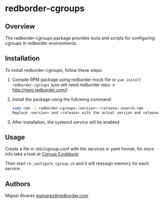 # redborder-cgroups

## Overview

The redborder-cgroups package provides tools and scripts for configuring cgroups in redborder environments. 

## Installation

To install redborder-cgroups, follow these steps:

1. Compile RPM package using redborder mock file or `yum install redborder-cgroups` (you will need redborder repo ->  http://repo.redborder.com/) 

2. Install the package using the following command:

   ```bash
   sudo rpm -i redborder-cgroups-<version>-<release>.noarch.rpm
   Replace <version> and <release> with the actual version and release numbers of the package.
   ```
3. After installation, the systemd service will be enabled

## Usage

Create a file in /etc/cgroup.conf with the services in yaml format, for more info take a look at [Cgroup Cookbook](https://github.com/redBorder/cookbook-rb-cgroup)

Then start `rb_configure_cgroup.sh` and it will reassign memory for each service

## Authors

Miguel Álvarez <malvarez@redborder.com>
